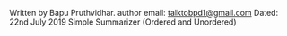 Written by Bapu Pruthvidhar.
author email: talktobpd1@gmail.com
Dated: 22nd July 2019
Simple Summarizer (Ordered and Unordered)